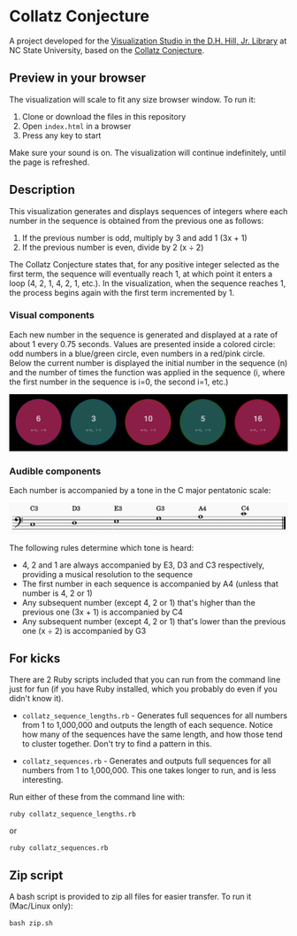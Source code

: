 # Collatz Conjecture

A project developed for the [Visualization Studio in the D.H. Hill, Jr. Library](https://www.lib.ncsu.edu/spaces/visualization-studio) at NC State University, based on the [Collatz Conjecture](https://en.wikipedia.org/wiki/Collatz_conjecture).


## Preview in your browser

The visualization will scale to fit any size browser window. To run it:

1. Clone or download the files in this repository
2. Open `index.html` in a browser
3. Press any key to start

Make sure your sound is on. The visualization will continue indefinitely, until the page is refreshed.


## Description

This visualization generates and displays sequences of integers where each number in the sequence is obtained from the previous one as follows:

1. If the previous number is odd, multiply by 3 and add 1 (3x + 1)
2. If the previous number is even, divide by 2 (x ÷ 2)

The Collatz Conjecture states that, for any positive integer selected as the first term, the sequence will eventually reach 1, at which point it enters a loop (4, 2, 1, 4, 2, 1, etc.). In the visualization, when the sequence reaches 1, the process begins again with the first term incremented by 1.

### Visual components

Each new number in the sequence is generated and displayed at a rate of about 1 every 0.75 seconds. Values are presented inside a colored circle: odd numbers in a blue/green circle, even numbers in a red/pink circle. Below the current number is displayed the initial number in the sequence (n) and the number of times the function was applied in the sequence (i, where the first number in the sequence is i=0, the second i=1, etc.)

![Collatz conjecture visualization example](/media/images/number_examples.png "Collatz conjecture visualization example")


### Audible components

Each number is accompanied by a tone in the C major pentatonic scale:

![Notes in the C major pentatonic!](/media/images/pentatonic.png "C major pentatonic")

The following rules determine which tone is heard:

* 4, 2 and 1 are always accompanied by E3, D3 and C3 respectively, providing a musical resolution to the sequence
* The first number in each sequence is accompanied by A4 (unless that number is 4, 2 or 1)
* Any subsequent number (except 4, 2 or 1) that's higher than the previous one (3x + 1) is accompanied by C4 
* Any subsequent number (except 4, 2 or 1) that's lower than the previous one (x ÷ 2) is accompanied by G3


## For kicks

There are 2 Ruby scripts included that you can run from the command line just for fun (if you have Ruby installed, which you probably do even if you didn't know it).

* `collatz_sequence_lengths.rb` - Generates full sequences for all numbers from 1 to 1,000,000 and outputs the length of each sequence. Notice how many of the sequences have the same length, and how those tend to cluster together. Don't try to find a pattern in this.

* `collatz_sequences.rb` - Generates and outputs full sequences for all numbers from 1 to 1,000,000. This one takes longer to run, and is less interesting.


Run either of these from the command line with:

```
ruby collatz_sequence_lengths.rb
```

or

```
ruby collatz_sequences.rb
```


## Zip script

A bash script is provided to zip all files for easier transfer. To run it (Mac/Linux only):

```
bash zip.sh
```
